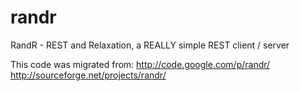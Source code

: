randr
=====

RandR - REST and Relaxation, a REALLY simple REST client / server


This code was migrated from:
http://code.google.com/p/randr/
http://sourceforge.net/projects/randr/
